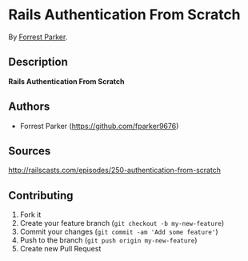 
# Rails Authentication From Scratch

By [Forrest Parker](www.forrestaparker.com).

## Description
**Rails Authentication From Scratch**

## Authors

* Forrest Parker (https://github.com/fparker9676)

## Sources
http://railscasts.com/episodes/250-authentication-from-scratch

## Contributing

1. Fork it
2. Create your feature branch (`git checkout -b my-new-feature`)
3. Commit your changes (`git commit -am 'Add some feature'`)
4. Push to the branch (`git push origin my-new-feature`)
5. Create new Pull Request
